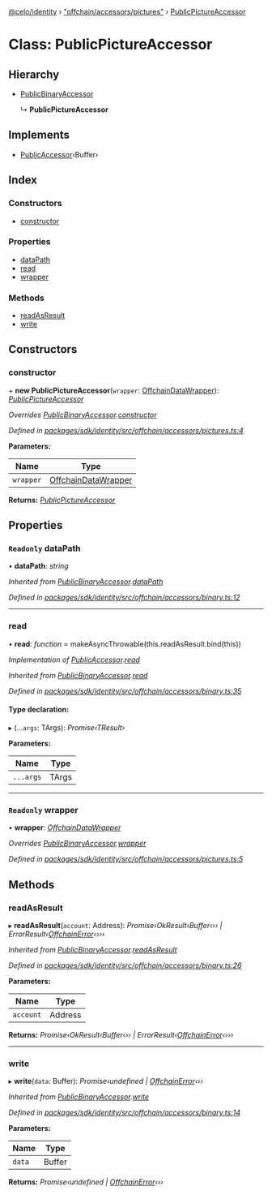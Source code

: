 [@celo/identity](../README.md) › ["offchain/accessors/pictures"](../modules/_offchain_accessors_pictures_.md) › [PublicPictureAccessor](_offchain_accessors_pictures_.publicpictureaccessor.md)

# Class: PublicPictureAccessor

## Hierarchy

* [PublicBinaryAccessor](_offchain_accessors_binary_.publicbinaryaccessor.md)

  ↳ **PublicPictureAccessor**

## Implements

* [PublicAccessor](../interfaces/_offchain_accessors_interfaces_.publicaccessor.md)‹Buffer›

## Index

### Constructors

* [constructor](_offchain_accessors_pictures_.publicpictureaccessor.md#constructor)

### Properties

* [dataPath](_offchain_accessors_pictures_.publicpictureaccessor.md#readonly-datapath)
* [read](_offchain_accessors_pictures_.publicpictureaccessor.md#read)
* [wrapper](_offchain_accessors_pictures_.publicpictureaccessor.md#readonly-wrapper)

### Methods

* [readAsResult](_offchain_accessors_pictures_.publicpictureaccessor.md#readasresult)
* [write](_offchain_accessors_pictures_.publicpictureaccessor.md#write)

## Constructors

###  constructor

\+ **new PublicPictureAccessor**(`wrapper`: [OffchainDataWrapper](../interfaces/_offchain_data_wrapper_.offchaindatawrapper.md)): *[PublicPictureAccessor](_offchain_accessors_pictures_.publicpictureaccessor.md)*

*Overrides [PublicBinaryAccessor](_offchain_accessors_binary_.publicbinaryaccessor.md).[constructor](_offchain_accessors_binary_.publicbinaryaccessor.md#constructor)*

*Defined in [packages/sdk/identity/src/offchain/accessors/pictures.ts:4](https://github.com/celo-org/celo-monorepo/blob/master/packages/sdk/identity/src/offchain/accessors/pictures.ts#L4)*

**Parameters:**

Name | Type |
------ | ------ |
`wrapper` | [OffchainDataWrapper](../interfaces/_offchain_data_wrapper_.offchaindatawrapper.md) |

**Returns:** *[PublicPictureAccessor](_offchain_accessors_pictures_.publicpictureaccessor.md)*

## Properties

### `Readonly` dataPath

• **dataPath**: *string*

*Inherited from [PublicBinaryAccessor](_offchain_accessors_binary_.publicbinaryaccessor.md).[dataPath](_offchain_accessors_binary_.publicbinaryaccessor.md#readonly-datapath)*

*Defined in [packages/sdk/identity/src/offchain/accessors/binary.ts:12](https://github.com/celo-org/celo-monorepo/blob/master/packages/sdk/identity/src/offchain/accessors/binary.ts#L12)*

___

###  read

• **read**: *function* = makeAsyncThrowable(this.readAsResult.bind(this))

*Implementation of [PublicAccessor](../interfaces/_offchain_accessors_interfaces_.publicaccessor.md).[read](../interfaces/_offchain_accessors_interfaces_.publicaccessor.md#read)*

*Inherited from [PublicBinaryAccessor](_offchain_accessors_binary_.publicbinaryaccessor.md).[read](_offchain_accessors_binary_.publicbinaryaccessor.md#read)*

*Defined in [packages/sdk/identity/src/offchain/accessors/binary.ts:35](https://github.com/celo-org/celo-monorepo/blob/master/packages/sdk/identity/src/offchain/accessors/binary.ts#L35)*

#### Type declaration:

▸ (...`args`: TArgs): *Promise‹TResult›*

**Parameters:**

Name | Type |
------ | ------ |
`...args` | TArgs |

___

### `Readonly` wrapper

• **wrapper**: *[OffchainDataWrapper](../interfaces/_offchain_data_wrapper_.offchaindatawrapper.md)*

*Overrides [PublicBinaryAccessor](_offchain_accessors_binary_.publicbinaryaccessor.md).[wrapper](_offchain_accessors_binary_.publicbinaryaccessor.md#readonly-wrapper)*

*Defined in [packages/sdk/identity/src/offchain/accessors/pictures.ts:5](https://github.com/celo-org/celo-monorepo/blob/master/packages/sdk/identity/src/offchain/accessors/pictures.ts#L5)*

## Methods

###  readAsResult

▸ **readAsResult**(`account`: Address): *Promise‹OkResult‹Buffer‹›› | ErrorResult‹[OffchainError](_offchain_accessors_errors_.offchainerror.md)‹›››*

*Inherited from [PublicBinaryAccessor](_offchain_accessors_binary_.publicbinaryaccessor.md).[readAsResult](_offchain_accessors_binary_.publicbinaryaccessor.md#readasresult)*

*Defined in [packages/sdk/identity/src/offchain/accessors/binary.ts:26](https://github.com/celo-org/celo-monorepo/blob/master/packages/sdk/identity/src/offchain/accessors/binary.ts#L26)*

**Parameters:**

Name | Type |
------ | ------ |
`account` | Address |

**Returns:** *Promise‹OkResult‹Buffer‹›› | ErrorResult‹[OffchainError](_offchain_accessors_errors_.offchainerror.md)‹›››*

___

###  write

▸ **write**(`data`: Buffer): *Promise‹undefined | [OffchainError](_offchain_accessors_errors_.offchainerror.md)‹››*

*Inherited from [PublicBinaryAccessor](_offchain_accessors_binary_.publicbinaryaccessor.md).[write](_offchain_accessors_binary_.publicbinaryaccessor.md#write)*

*Defined in [packages/sdk/identity/src/offchain/accessors/binary.ts:14](https://github.com/celo-org/celo-monorepo/blob/master/packages/sdk/identity/src/offchain/accessors/binary.ts#L14)*

**Parameters:**

Name | Type |
------ | ------ |
`data` | Buffer |

**Returns:** *Promise‹undefined | [OffchainError](_offchain_accessors_errors_.offchainerror.md)‹››*
